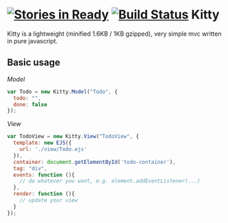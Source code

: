 [![Stories in Ready](https://badge.waffle.io/msn0/kitty.png?label=ready&title=Ready)](https://waffle.io/msn0/kitty)
[![Build Status](https://secure.travis-ci.org/msn0/kitty.png?branch=master)](http://travis-ci.org/msn0/kitty)
Kitty
=====

Kitty is a lightweight (minified 1.6KB / 1KB gzipped), very simple mvc written in pure javascript.

Basic usage
-----------

*Model*

```js
var Todo = new Kitty.Model("Todo", {
  todo: "",
  done: false
});
```

*View*

```js
var TodoView = new Kitty.View("TodoView", {
  template: new EJS({
    url: './view/Todo.ejs'
  }),
  container: document.getElementById('todo-container'),
  tag: "div",
  events: function (){
    // do whatever you want, e.g. element.addEventListener(...)
  },
  render: function (){
    // update your view
  }
});
```
